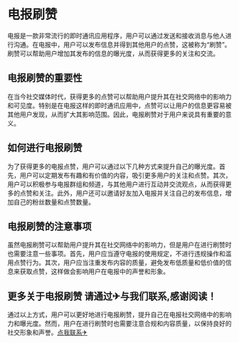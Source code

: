 # 电报刷赞

电报是一款非常流行的即时通讯应用程序，用户可以通过发送和接收消息与他人进行沟通。在电报中，用户可以发布信息并得到其他用户的点赞，这被称为“刷赞”。刷赞可以帮助用户增加其发布的信息的曝光度，从而获得更多的关注和交流。

## 电报刷赞的重要性

在当今社交媒体时代，获得更多的点赞可以帮助用户提升其在社交网络中的影响力和可见度。特别是在电报这样的即时通讯应用中，点赞可以让用户的信息更容易被其他用户发现，从而扩大其影响范围。因此，电报刷赞对于用户来说具有重要的意义。

## 如何进行电报刷赞

为了获得更多的电报点赞，用户可以通过以下几种方式来提升自己的曝光度。首先，用户可以定期发布有趣和有价值的内容，吸引更多用户的关注和点赞。其次，用户可以积极参与电报群组和频道，与其他用户进行互动并交流观点，从而获得更多的点赞和关注。此外，用户还可以邀请好友加入电报并关注自己的发布信息，增加自己的粉丝数量和点赞数量。

## 电报刷赞的注意事项

虽然电报刷赞可以帮助用户提升其在社交网络中的影响力，但是用户在进行刷赞时也需要注意一些事项。首先，用户应当遵守电报的使用规定，不进行违规操作和滥用点赞行为。其次，用户应当注重发布内容的质量，避免发布低质量和低价值的信息来获取点赞，这样做会影响用户在电报中的声誉和形象。

## 更多关于电报刷赞 请通过✈与我们联系,感谢阅读！

通过以上方式，用户可以更好地进行电报刷赞，提升自己在电报社交网络中的影响力和曝光度。然而，用户在进行刷赞时也需要注意合规和内容质量，以保持良好的社交形象和声誉。[点我联系✈](https://www.k02.cc)